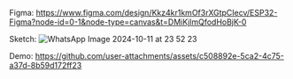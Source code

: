 Figma: 
https://www.figma.com/design/Kkz4kr1kmOf3rXGtpCIecv/ESP32-Figma?node-id=0-1&node-type=canvas&t=DMiKjlmQfodHoBjK-0

Sketch:
![WhatsApp Image 2024-10-11 at 23 52 23](https://github.com/user-attachments/assets/bfc43c4d-0f7b-4135-9c9f-d1d2975335ec)

Demo:
https://github.com/user-attachments/assets/c508892e-5ca2-4c75-a37d-8b59d172ff23

